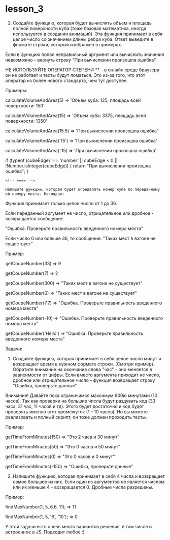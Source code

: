 # lesson_3


1) Создайте функцию, которая будет вычислять объем и площадь полной поверхности куба (тоже базовая математика, иногда используется в создании анимаций). Эта функция принимает в себя целое число со значением длины ребра куба. Ответ выведите в формате строки, который изображен в примерах.

Если в функцию попал неправильный аргумент или вычислить значения невозможно - вернуть строку "При вычислении произошла ошибка"

НЕ ИСПОЛЬЗУЙТЕ ОПЕРАТОР СТЕПЕНИ ** - в онлайн среде браузера он не работает и тесты будут ломаться. Это из-за того, что этот оператор из более нового стандарта, чем тут доступен.

Примеры:

calculateVolumeAndArea(5)  => 'Объем куба: 125, площадь всей поверхности: 150'

calculateVolumeAndArea(15)  => 'Объем куба: 3375, площадь всей поверхности: 1350'

calculateVolumeAndArea(15.5)  => 'При вычислении произошла ошибка'

calculateVolumeAndArea('15')  => 'При вычислении произошла ошибка'

calculateVolumeAndArea(-15)  => 'При вычислении произошла ошибка'


if (typeof (cubeEdge) !== 'number' || cubeEdge < 0 || !Number.isInteger(cubeEdge)) {
        return "При вычислении произошла ошибка";
    }

    <!-- ==== -->

    Напишите функцию, которая будет определять номер купе по переданному ей номеру места. Наглядно:



Функция принимает только целое число от 1 до 36.

Если переданный аргумент не число, отрицательное или дробное - возвращается сообщение:

"Ошибка. Проверьте правильность введенного номера места"

Если число 0 или больше 36, то сообщение: "Таких мест в вагоне не существует"

Пример:

getCoupeNumber(33)  => 9

getCoupeNumber(7)  => 2

getCoupeNumber(300)  => "Таких мест в вагоне не существует"

getCoupeNumber(0)  => "Таких мест в вагоне не существует"

getCoupeNumber(7.7)  => "Ошибка. Проверьте правильность введенного номера места"

getCoupeNumber(-10)  => "Ошибка. Проверьте правильность введенного номера места"

getCoupeNumber('Hello')  => "Ошибка. Проверьте правильность введенного номера места"



<!-- ++++====+++++==== -->
Задачи:

1) Создайте функцию, которая принимает в себя целое число минут и возвращает время в нужном формате строки. (Смотри пример). Обратите внимание на окончание слова "час" - оно меняется в зависимости от цифры. Если вместо аргумента приходит не число, дробное или отрицательное число - функция возвращает строку "Ошибка, проверьте данные"

Внимание! Давайте пока ограничимся максимум 600ю минутами (10 часов). Так как проверки на большие числа будут раздувать код (33 часа, 31 час, 11 часов и тд). Этого будет достаточно и код будет проверять именно этот промежуток (1 - 10 часов). Но вы можете реализовать и полный скрипт, он тоже должен проходить тесты.

Пример:

getTimeFromMinutes(150) => "Это 2 часа и 30 минут"

getTimeFromMinutes(50) => "Это 0 часов и 50 минут"

getTimeFromMinutes(0) => "Это 0 часов и 0 минут"

getTimeFromMinutes(-150) => "Ошибка, проверьте данные"


<!-- ====++++==== -->

2) Напишите функцию, которая принимает в себя 4 числа и возвращает самое большее из них. Если один из аргументов не является числом или их меньше 4 - возвращается 0. Дробные числа разрешены.

Пример:

findMaxNumber(1, 5, 6.6, 11); =>  11

findMaxNumber(1, 5, '6', '10');  =>  0

У этой задачи есть очень много вариантов решения, в том числе и встроенное в JS. Подходит любое :)
